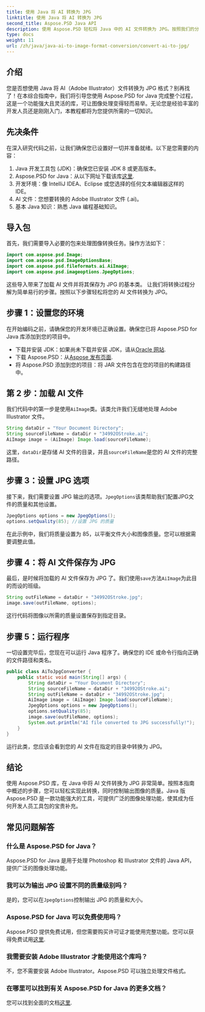```yaml
---
title: 使用 Java 将 AI 转换为 JPG
linktitle: 使用 Java 将 AI 转换为 JPG
second_title: Aspose.PSD Java API
description: 使用 Aspose.PSD 轻松将 Java 中的 AI 文件转换为 JPG。按照我们的分步指南进行高质量图像转换。
type: docs
weight: 11
url: /zh/java/java-ai-to-image-format-conversion/convert-ai-to-jpg/
---
```

## 介绍
您是否想使用 Java 将 AI（Adobe Illustrator）文件转换为 JPG 格式？别再找了！在本综合指南中，我们将引导您使用 Aspose.PSD for Java 完成整个过程，这是一个功能强大且灵活的库，可让图像处理变得轻而易举。无论您是经验丰富的开发人员还是刚刚入门，本教程都将为您提供所需的一切知识。
## 先决条件
在深入研究代码之前，让我们确保您已设置好一切并准备就绪。以下是您需要的内容：
1. Java 开发工具包 (JDK)：确保您已安装 JDK 8 或更高版本。
2.  Aspose.PSD for Java：从以下网址下载该库[这里](https://releases.aspose.com/psd/java/).
3. 开发环境：像 IntelliJ IDEA、Eclipse 或您选择的任何文本编辑器这样的 IDE。
4. AI 文件：您想要转换的 Adobe Illustrator 文件 (.ai)。
5. 基本 Java 知识：熟悉 Java 编程基础知识。
## 导入包
首先，我们需要导入必要的包来处理图像转换任务。操作方法如下：
```java
import com.aspose.psd.Image;
import com.aspose.psd.ImageOptionsBase;
import com.aspose.psd.fileformats.ai.AiImage;
import com.aspose.psd.imageoptions.JpegOptions;
```
这些导入带来了加载 AI 文件并将其保存为 JPG 的基本类。
让我们将转换过程分解为简单易行的步骤。按照以下步骤轻松将您的 AI 文件转换为 JPG。
## 步骤 1：设置您的环境
在开始编码之前，请确保您的开发环境已正确设置。确保您已将 Aspose.PSD for Java 库添加到您的项目中。
- 下载并安装 JDK：如果尚未下载并安装 JDK，请从[Oracle 网站](https://www.oracle.com/java/technologies/javase-downloads.html).
- 下载 Aspose.PSD：从[Aspose 发布页面](https://releases.aspose.com/psd/java/).
- 将 Aspose.PSD 添加到您的项目：将 JAR 文件包含在您的项目的构建路径中。
## 第 2 步：加载 AI 文件
我们代码中的第一步是使用`AiImage`类。该类允许我们无缝地处理 Adobe Illustrator 文件。
```java
String dataDir = "Your Document Directory";
String sourceFileName = dataDir + "34992OStroke.ai";
AiImage image = (AiImage) Image.load(sourceFileName);
```
这里，`dataDir`是存储 AI 文件的目录，并且`sourceFileName`是您的 AI 文件的完整路径。
## 步骤 3：设置 JPG 选项
接下来，我们需要设置 JPG 输出的选项。`JpegOptions`该类帮助我们配置JPG文件的质量和其他设置。
```java
JpegOptions options = new JpegOptions();
options.setQuality(85); //设置 JPG 的质量
```
在此示例中，我们将质量设置为 85，以平衡文件大小和图像质量。您可以根据需要调整此值。
## 步骤 4：将 AI 文件保存为 JPG
最后，是时候将加载的 AI 文件保存为 JPG 了。我们使用`save`方法`AiImage`为此目的而设的班级。
```java
String outFileName = dataDir + "34992OStroke.jpg";
image.save(outFileName, options);
```
这行代码将图像以所需的质量设置保存到指定目录。
## 步骤 5：运行程序
一切设置完毕后，您现在可以运行 Java 程序了。确保您的 IDE 或命令行指向正确的文件路径和类名。
```java
public class AiToJpgConverter {
    public static void main(String[] args) {
        String dataDir = "Your Document Directory";
        String sourceFileName = dataDir + "34992OStroke.ai";
        String outFileName = dataDir + "34992OStroke.jpg";
        AiImage image = (AiImage) Image.load(sourceFileName);
        JpegOptions options = new JpegOptions();
        options.setQuality(85);
        image.save(outFileName, options);
        System.out.println("AI file converted to JPG successfully!");
    }
}
```
运行此类，您应该会看到您的 AI 文件在指定的目录中转换为 JPG。
## 结论
使用 Aspose.PSD 库，在 Java 中将 AI 文件转换为 JPG 非常简单。按照本指南中概述的步骤，您可以轻松实现此转换，同时控制输出图像的质量。Java 版 Aspose.PSD 是一款功能强大的工具，可提供广泛的图像处理功能，使其成为任何开发人员工具包的宝贵补充。
## 常见问题解答
### 什么是 Aspose.PSD for Java？
Aspose.PSD for Java 是用于处理 Photoshop 和 Illustrator 文件的 Java API，提供广泛的图像处理功能。
### 我可以为输出 JPG 设置不同的质量级别吗？
是的，您可以在`JpegOptions`控制输出 JPG 的质量和大小。
### Aspose.PSD for Java 可以免费使用吗？
Aspose.PSD 提供免费试用，但您需要购买许可证才能使用完整功能。您可以获得免费试用[这里](https://releases.aspose.com/).
### 我需要安装 Adobe Illustrator 才能使用这个库吗？
不，您不需要安装 Adobe Illustrator。Aspose.PSD 可以独立处理文件格式。
### 在哪里可以找到有关 Aspose.PSD for Java 的更多文档？
您可以找到全面的文档[这里](https://reference.aspose.com/psd/java/).